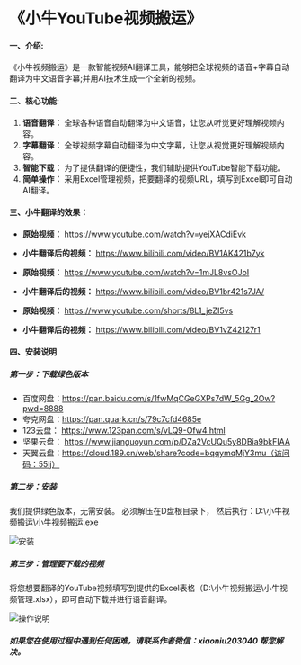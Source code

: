 # 《小牛YouTube视频搬运》
#### 一、介绍:

《小牛视频搬运》是一款智能视频AI翻译工具，能够把全球视频的语音+字幕自动翻译为中文语音字幕;并用AI技术生成一个全新的视频。

#### 二、核心功能:
1. **语音翻译：** 全球各种语音自动翻译为中文语音，让您从听觉更好理解视频内容。
2. **字幕翻译：** 全球视频字幕自动翻译为中文字幕，让您从视觉更好理解视频内容。
3. **智能下载：** 为了提供翻译的便捷性，我们辅助提供YouTube智能下载功能。
4. **简单操作：** 采用Excel管理视频，把要翻译的视频URL，填写到Excel即可自动AI翻译。



#### 三、小牛翻译的效果：
- **原始视频：**  https://www.youtube.com/watch?v=yejXACdiEvk 
- **小牛翻译后的视频：**  https://www.bilibili.com/video/BV1AK421b7yk

- **原始视频：**  https://www.youtube.com/watch?v=1mJL8vsOJoI
- **小牛翻译后的视频：**  https://www.bilibili.com/video/BV1br421s7JA/

- **原始视频：**  https://www.youtube.com/shorts/8L1_jeZI5vs
- **小牛翻译后的视频：**  https://www.bilibili.com/video/BV1vZ42127r1




#### 四、安装说明
##### 第一步：下载绿色版本
- 百度网盘：https://pan.baidu.com/s/1fwMqCGeGXPs7dW_5Gg_2Ow?pwd=8888
- 夸克网盘：https://pan.quark.cn/s/79c7cfd4685e
- 123云盘： https://www.123pan.com/s/vLQ9-Ofw4.html
- 坚果云盘：  https://www.jianguoyun.com/p/DZa2VcUQu5y8DBia9bkFIAA
- 天翼云盘：https://cloud.189.cn/web/share?code=bqqymqMjY3mu（访问码：55lj）

##### 第二步：安装
我们提供绿色版本，无需安装。
必须解压在D盘根目录下，
然后执行：D:\小牛视频搬运\小牛视频搬运.exe

![安装](https://github.com/agan-j/xiaoniu/blob/main/a.png)

##### 第三步：管理要下载的视频
将您想要翻译的YouTube视频填写到提供的Excel表格（D:\小牛视频搬运\小牛视频管理.xlsx），即可自动下载并进行语音翻译。

![操作说明](https://github.com/agan-j/xiaoniu/blob/main/b.png)

##### 如果您在使用过程中遇到任何困难，请联系作者微信：xiaoniu203040 帮您解决。


